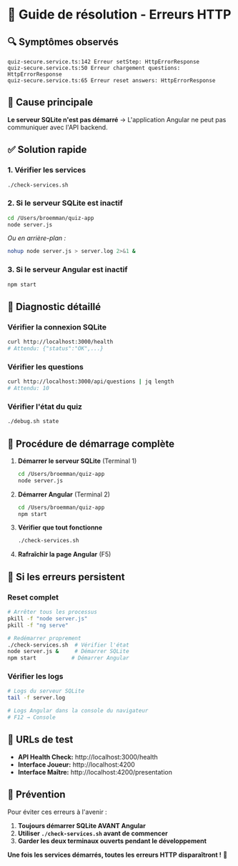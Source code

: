 # 🚨 Guide de résolution - Erreurs HTTP

## 🔍 Symptômes observés

```
quiz-secure.service.ts:142 Erreur setStep: HttpErrorResponse
quiz-secure.service.ts:50 Erreur chargement questions: HttpErrorResponse
quiz-secure.service.ts:65 Erreur reset answers: HttpErrorResponse
```

## 🎯 Cause principale

**Le serveur SQLite n'est pas démarré** → L'application Angular ne peut pas communiquer avec l'API backend.

## ✅ Solution rapide

### 1. Vérifier les services
```bash
./check-services.sh
```

### 2. Si le serveur SQLite est inactif
```bash
cd /Users/broemman/quiz-app
node server.js
```
*Ou en arrière-plan :*
```bash
nohup node server.js > server.log 2>&1 &
```

### 3. Si le serveur Angular est inactif
```bash
npm start
```

## 🔧 Diagnostic détaillé

### Vérifier la connexion SQLite
```bash
curl http://localhost:3000/health
# Attendu: {"status":"OK",...}
```

### Vérifier les questions
```bash
curl http://localhost:3000/api/questions | jq length
# Attendu: 10
```

### Vérifier l'état du quiz
```bash
./debug.sh state
```

## 🚀 Procédure de démarrage complète

1. **Démarrer le serveur SQLite** (Terminal 1)
   ```bash
   cd /Users/broemman/quiz-app
   node server.js
   ```

2. **Démarrer Angular** (Terminal 2)
   ```bash
   cd /Users/broemman/quiz-app
   npm start
   ```

3. **Vérifier que tout fonctionne**
   ```bash
   ./check-services.sh
   ```

4. **Rafraîchir la page Angular** (F5)

## 🔄 Si les erreurs persistent

### Reset complet
```bash
# Arrêter tous les processus
pkill -f "node server.js"
pkill -f "ng serve"

# Redémarrer proprement
./check-services.sh  # Vérifier l'état
node server.js &     # Démarrer SQLite
npm start           # Démarrer Angular
```

### Vérifier les logs
```bash
# Logs du serveur SQLite
tail -f server.log

# Logs Angular dans la console du navigateur
# F12 → Console
```

## 📱 URLs de test

- **API Health Check:** http://localhost:3000/health
- **Interface Joueur:** http://localhost:4200
- **Interface Maître:** http://localhost:4200/presentation

## 🎯 Prévention

Pour éviter ces erreurs à l'avenir :
1. **Toujours démarrer SQLite AVANT Angular**
2. **Utiliser `./check-services.sh` avant de commencer**
3. **Garder les deux terminaux ouverts pendant le développement**

**Une fois les services démarrés, toutes les erreurs HTTP disparaîtront !** 🎊